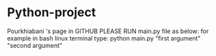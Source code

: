 # Python-project
Pourkhiabani 's page in GITHUB
PLEASE RUN main.py file as below:
for example in bash linux terminal type: python main.py "first argument" "second argument"
